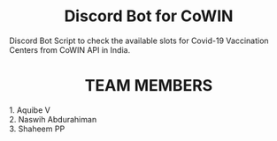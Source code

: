 <h1 align="center"><b> Discord Bot for CoWIN</b></h1>

Discord Bot Script to check the available slots for Covid-19 Vaccination Centers from CoWIN API in India.


<h1 align="center">TEAM MEMBERS</h1>
1. Aquibe V <br>
2. Naswih Abdurahiman<br>
3. Shaheem PP
